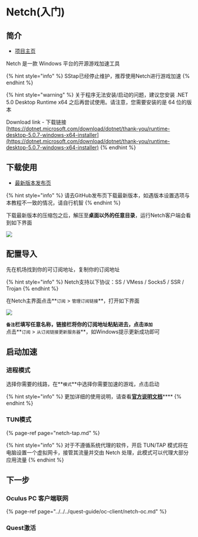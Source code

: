 # Netch\(入门\)

## 简介

* [项目主页](https://github.com/NetchX/Netch)

Netch 是一款 Windows 平台的开源游戏加速工具

{% hint style="info" %}
SStap已经停止维护，推荐使用Netch进行游戏加速
{% endhint %}

{% hint style="warning" %}
关于程序无法安装/启动的问题，建议您安装 .NET 5.0 Desktop Runtime x64 之后再尝试使用。请注意，您需要安装的是 64 位的版本

Download link - 下载链接 [https://dotnet.microsoft.com/download/dotnet/thank-you/runtime-desktop-5.0.7-windows-x64-installer](https://dotnet.microsoft.com/download/dotnet/thank-you/runtime-desktop-5.0.7-windows-x64-installer)
{% endhint %}

## 下载使用

* [最新版本发布页](https://github.com/NetchX/Netch/releases/latest/)

{% hint style="info" %}
请去GitHub发布页下载最新版本，如遇版本设置选项与本教程不一致的情况，请自行机智
{% endhint %}

下载最新版本的压缩包之后，解压至**桌面以外的任意目录**，运行Netch客户端会看到如下界面

![](https://cdn.jsdelivr.net/gh/EYW-015/Oculus-guide-China/img/netch/netch1.png)

## 配置导入

先在机场找到你的可订阅地址，复制你的订阅地址

{% hint style="info" %}
Netch支持以下协议：SS / VMess / Socks5 / SSR / Trojan
{% endhint %}

在Netch主界面点击**`订阅` &gt; `管理订阅链接`**，打开如下界面

![](https://cdn.jsdelivr.net/gh/EYW-015/Oculus-guide-China/img/netch/netch2.png)

**`备注`**栏填写任意名称，链接栏将你的订阅地址粘贴进去，点击**`添加`**  
点击**`订阅` &gt; `从订阅链接更新服务器`**，如Windows提示更新成功即可

## 启动加速

### **进程模式**

选择你需要的线路，在**`模式`**中选择你需要加速的游戏，点击启动

{% hint style="info" %}
更加详细的使用说明，请查看[**官方说明文档**](https://github.com/NetchX/Netch/blob/master/docs/Quickstart.zh-CN.md)\*\*\*\*
{% endhint %}

### TUN模式

{% page-ref page="netch-tap.md" %}

{% hint style="info" %}
对于不遵循系统代理的软件，开启 TUN/TAP 模式将在电脑设置一个虚拟网卡，接管其流量并交由 Netch 处理，此模式可以代理大部分应用流量
{% endhint %}

## **下一步**

### **Oculus PC 客户端联网**

{% page-ref page="../../../quest-guide/oc-client/netch-oc.md" %}

### **Quest激活**

